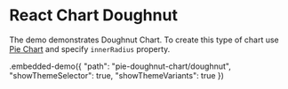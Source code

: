 # React Chart Doughnut

The demo demonstrates Doughnut Chart. To create this type of chart use [Pie Chart](../../docs/reference/pie-series.md) and specify `innerRadius` property.

.embedded-demo({ "path": "pie-doughnut-chart/doughnut", "showThemeSelector": true, "showThemeVariants": true })
